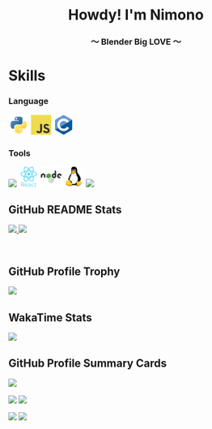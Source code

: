<h1 align="center">
  Howdy! I'm Nimono
</h1>
<h3 align="center">
  ～ Blender Big LOVE ～
</h3>

# Skills
### Language
<p align="left">
  <img width="8%" src="https://raw.githubusercontent.com/devicons/devicon/master/icons/python/python-original.svg" />
  <img width="8%" src="https://raw.githubusercontent.com/devicons/devicon/master/icons/javascript/javascript-original.svg" />
  <img width="8%" src="https://raw.githubusercontent.com/devicons/devicon/master/icons/c/c-original.svg" />
</p>

### Tools

<p>
  <img width="10%" src="https://download.blender.org/branding/community/blender_community_badge_white.svg" />
  <img width="8%" src="https://raw.githubusercontent.com/devicons/devicon/master/icons/react/react-original-wordmark.svg" />
  <img width="8%" src="https://raw.githubusercontent.com/devicons/devicon/master/icons/nodejs/nodejs-original-wordmark.svg" />
  <img width="8%" src="https://raw.githubusercontent.com/devicons/devicon/master/icons/linux/linux-original.svg" />
  <img width="8%" src="https://www.vectorlogo.zone/logos/git-scm/git-scm-icon.svg" />
</p>

## GitHub README Stats

<p align="left">
  <a href="https://github.com/anuraghazra/github-readme-stats">
    <img height="150px" src="https://github-readme-stats.vercel.app/api/top-langs/?username=Nimono-sleep-well&layout=compact&theme=tokyonight" />
  </a>
  <a href="https://github.com/anuraghazra/github-readme-stats">
    <img height="150px" src="https://github-readme-stats.vercel.app/api?username=Nimono-sleep-well&theme=tokyonight&show_icons=true" />
  </a>
</p>
<br />

## GitHub Profile Trophy

<a>
  <img src="https://github-profile-trophy.vercel.app/?username=Nimono-sleep-well&theme=tokyonight&column=7" />
</a>
<br />

## WakaTime Stats

<a align="left" href="">
  <img src="https://github-readme-stats.vercel.app/api/wakatime?username=Nimono&theme=tokyonight&layout=compact&langs_count=10" />
</a>
<br />

## GitHub Profile Summary Cards

<a href="https://github.com/vn7n24fzkq/github-profile-summary-cards">
  <img src="http://github-profile-summary-cards.vercel.app/api/cards/profile-details?username=Nimono-sleep-well&theme=tokyonight" />
<a/>
<p align="left">
  <a>
    <img src="http://github-profile-summary-cards.vercel.app/api/cards/stats?username=Nimono-sleep-well&theme=tokyonight" />
  </a>
  <a>
    <img src="http://github-profile-summary-cards.vercel.app/api/cards/productive-time?username=Nimono-sleep-well&theme=tokyonight&utcOffset=9" />
  </a>
</p>
<p align="left">
  <a>
    <img src="http://github-profile-summary-cards.vercel.app/api/cards/repos-per-language?username=Nimono-sleep-well&theme=tokyonight" />
  </a>
  <a>
    <img src="http://github-profile-summary-cards.vercel.app/api/cards/most-commit-language?username=Nimono-sleep-well&theme=tokyonight" />
  </a>
</p>
